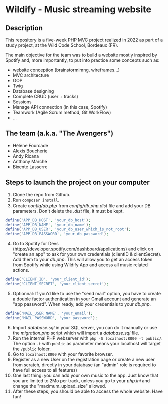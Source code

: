 # Wildify - Music streaming website

## Description

This repository is a five-week PHP MVC project realized in 2022 as part of a study project, at the Wild Code School, Bordeaux (FR).

The main objective for the team was to build a website mostly inspired by Spotify and, more importantly, to put into practice some concepts such as:
- website conception (brainstormimng, wireframes...)
- MVC architecture
- OOP
- Twig
- Database designing
- Complete CRUD (user + tracks)
- Sessions
- Manage API connection (in this case, Spotify)
- Teamwork (Agile Scrum method, Git WorkFlow)
- ...

## The team (a.k.a. "The Avengers")
- Hélène Fourcade
- Alexis Boucherie
- Andy Ricana
- Anthony Marché
- Bixente Lasserre

## Steps to launch the project on your computer

1. Clone the repo from Github.
2. Run `composer install`.
3. Create *config/db.php* from *config/db.php.dist* file and add your DB parameters. Don't delete the *.dist* file, it must be kept.
```php
define('APP_DB_HOST', 'your_db_host');
define('APP_DB_NAME', 'your_db_name');
define('APP_DB_USER', 'your_db_user_which_is_not_root');
define('APP_DB_PASSWORD', 'your_db_password');
```
4. Go to Spotify for Devs (https://developer.spotify.com/dashboard/applications) and click on "create an app" to ask for your own credentials (clientID & clientSecret). Add them to your *db.php*. This will allow you to get an access token from Spotify while using Wildify App and access all music related actions.
```php
define('CLIENT_ID', 'your_client_id');
define('CLIENT_SECRET', 'your_client_secret');
```
5. Optionnal: If you'd like to use the "send mail" option, you have to create a double factor authentication in your Gmail account and generate an "app password". When ready, add your credentials to your *db.php*.
```php
define('MAIL_USER NAME', 'your_email');
define('MAIL_PASSWORD', 'your_password');
```
6. Import *database.sql* in your SQL server, you can do it manually or use the *migration.php* script which will import a *database.sql* file.
7. Run the internal PHP webserver with `php -S localhost:8000 -t public/`. The option `-t` with `public` as parameter means your localhost will target the `/public` folder.
8. Go to `localhost:8000` with your favorite browser.
9. Register as a new User on the registration page or create a new user from scratch, directly in your database (an "admin" role is required to have full access to all features)
10. One last thing: you can add your own music to the app. Just know that you are limited to 2Mo per track, unless you go to your *php.ini* and change the "maximum_upload_size" allowed.
11. After these steps, you should be able to access the whole website. Have fun!

